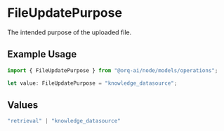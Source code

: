 # FileUpdatePurpose

The intended purpose of the uploaded file.

## Example Usage

```typescript
import { FileUpdatePurpose } from "@orq-ai/node/models/operations";

let value: FileUpdatePurpose = "knowledge_datasource";
```

## Values

```typescript
"retrieval" | "knowledge_datasource"
```